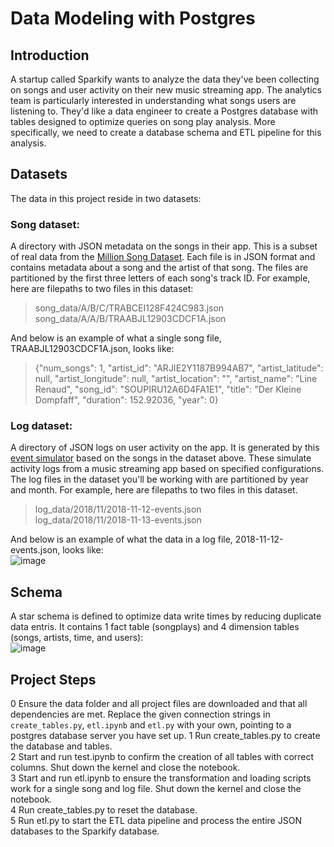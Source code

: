 # Data Modeling with Postgres
## Introduction
A startup called Sparkify wants to analyze the data they've been collecting on songs and user activity on their new music streaming app. The analytics team is particularly interested in understanding what songs users are listening to. 
They'd like a data engineer to create a Postgres database with tables designed to optimize queries on song play analysis. More specifically, we need to create a database schema and ETL pipeline for this analysis.

## Datasets
The data in this project reside in two datasets:
### Song dataset: 
A directory with JSON metadata on the songs in their app.
This is a subset of real data from the [Million Song Dataset](http://millionsongdataset.com/). Each file is in JSON format and contains metadata about a song and the artist of that song. The files are partitioned by the first three letters of each song's track ID. For example, here are filepaths to two files in this dataset:
> song_data/A/B/C/TRABCEI128F424C983.json   
> song_data/A/A/B/TRAABJL12903CDCF1A.json    

And below is an example of what a single song file, TRAABJL12903CDCF1A.json, looks like:    
> {"num_songs": 1, "artist_id": "ARJIE2Y1187B994AB7", "artist_latitude": null, "artist_longitude": null, "artist_location": "", "artist_name": "Line Renaud", "song_id": "SOUPIRU12A6D4FA1E1", "title": "Der Kleine Dompfaff", "duration": 152.92036, "year": 0}

### Log dataset:
A directory of JSON logs on user activity on the app. It is generated by this [event simulator](https://github.com/Interana/eventsim) based on the songs in the dataset above. These simulate activity logs from a music streaming app based on specified configurations.   
The log files in the dataset you'll be working with are partitioned by year and month. For example, here are filepaths to two files in this dataset.   
> log_data/2018/11/2018-11-12-events.json   
> log_data/2018/11/2018-11-13-events.json    

And below is an example of what the data in a log file, 2018-11-12-events.json, looks like:     
![image](https://user-images.githubusercontent.com/60242372/120562699-c2d56e00-c3bb-11eb-8c96-2bcf071cca56.png)

## Schema
A star schema is defined to optimize data write times by reducing duplicate data entris. It contains 1 fact table (songplays) and 4 dimension tables (songs, artists, time, and users):   
![image](https://user-images.githubusercontent.com/60242372/120561899-41311080-c3ba-11eb-9497-496e10575a54.png)

## Project Steps
0 Ensure the data folder and all project files are downloaded and that all dependencies are met. Replace the given connection strings in `create_tables.py`, `etl.ipynb` and `etl.py` with your own, pointing to a postgres database server you have set up.
1 Run create_tables.py to create the database and tables.   
2 Start and run test.ipynb to confirm the creation of all tables with correct columns. Shut down the kernel and close the notebook.   
3 Start and run etl.ipynb to ensure the transformation and loading scripts work for a single song and log file. Shut down the kernel and close the notebook.   
4 Run create_tables.py to reset the database.   
5 Run etl.py to start the ETL data pipeline and process the entire JSON databases to the Sparkify database.   
